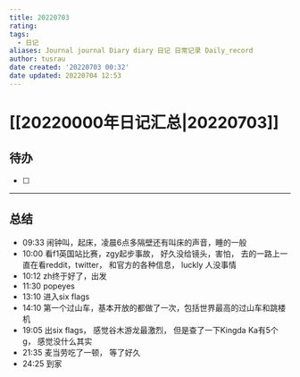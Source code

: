```yaml
---
title: 20220703
rating:
tags:
  - 日记
aliases: Journal journal Diary diary 日记 日常记录 Daily_record
author: tusrau
date created: '20220703 00:32'
date updated: 20220704 12:53
---
```


# [[20220000年日记汇总|20220703]]

## 待办

- [ ]

---

## 总结

- 09:33 闹钟叫，起床，凌晨6点多隔壁还有叫床的声音，睡的一般
- 10:00 看f1英国站比赛，zgy起步事故， 好久没给镜头，害怕， 去的一路上一直在看reddit，twitter， 和官方的各种信息， luckly 人没事情
- 10:12 zh终于好了，出发
- 11:30 popeyes
- 13:10 进入six flags
- 14:10 第一个过山车，基本开放的都做了一次，包括世界最高的过山车和跳楼机
- 19:05 出six flags， 感觉谷木游龙最激烈， 但是查了一下Kingda Ka有5个g， 感觉没什么其实
- 21:35 麦当劳吃了一顿， 等了好久
- 24:25 到家
